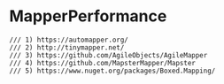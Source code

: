 # MapperPerformance

	/// 1) https://automapper.org/
	/// 2) http://tinymapper.net/
	/// 3) https://github.com/AgileObjects/AgileMapper
	/// 4) https://github.com/MapsterMapper/Mapster
	/// 5) https://www.nuget.org/packages/Boxed.Mapping/
